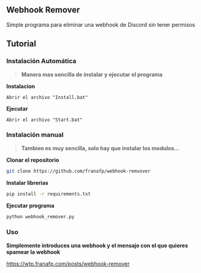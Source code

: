 ## Webhook Remover

Simple programa para eliminar una webhook de Discord sin tener permisos

## Tutorial

### Instalación Automática

> **Manera mas sencilla de instalar y ejecutar el programa**

**Instalacion**

```
Abrir el archivo "Install.bat"
```

**Ejecutar**

```
Abrir el archivo "Start.bat"
```

### Instalación manual

> **Tambien es muy sencilla, solo hay que instalar los modulos...**

**Clonar el repositorio**

```bash
git clone https://github.com/franafp/webhook-remvover
```

**Instalar librerias**

```bash
pip install -r requirements.txt
```

**Ejecutar programa**

```bash
python webhook_remover.py
```

### Uso

**Simplemente introduces una webhook y el mensaje con el que quieres spamear la webhook**


https://wtp.franafp.com/posts/webhook-remover